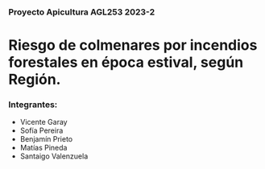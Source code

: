 ### Proyecto Apicultura AGL253 2023-2

# Riesgo de colmenares por incendios forestales en época estival, según Región.

### Integrantes:
* Vicente Garay
* Sofía Pereira
* Benjamín Prieto
* Matías Pineda
* Santaigo Valenzuela
